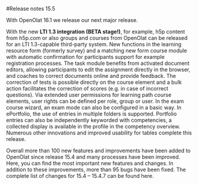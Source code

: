 #Release notes 15.5

With OpenOlat 16.1 we release our next major release.

With the new **LTI 1.3 integration (BETA stage!)**, for example, h5p content from h5p.com or also groups and courses from OpenOlat can be released for an LTI 1.3-capable third-party system. New functions in the learning resource form (formerly survey) and a matching new form course module with automatic confirmation for participants support for example registration processes. The task module benefits from activated document editors, allowing participants to edit the assignment directly in the browser, and coaches to correct documents online and provide feedback. The correction of tests is possible directly on the course element and a bulk action facilitates the correction of scores (e.g. in case of incorrect questions). Via extended user permissions for learning path course elements, user rights can be defined per role, group or user. In the exam course wizard, an exam mode can also be configured in a basic way. In ePortfolio, the use of entries in multiple folders is supported. Portfolio entries can also be independently keyworded with competencies, a collected display is available in the profile in the competency overview. Numerous other innovations and improved usability for tables complete this release.

Overall more than 100 new features and improvements have been added to OpenOlat since release 15.4 and many processes have been improved. Here, you can find the most important new features and changes. In addition to these improvements, more than 95 bugs have been fixed. The complete list of changes for 15.4 – 15.4.7 can be found here.